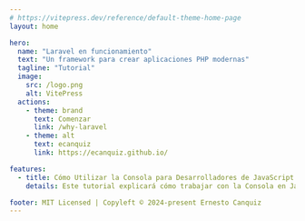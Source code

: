 ```yaml
---
# https://vitepress.dev/reference/default-theme-home-page
layout: home

hero:
  name: "Laravel en funcionamiento"
  text: "Un framework para crear aplicaciones PHP modernas"
  tagline: "Tutorial"
  image:
    src: /logo.png
    alt: VitePress
  actions:
    - theme: brand
      text: Comenzar
      link: /why-laravel
    - theme: alt
      text: ecanquiz
      link: https://ecanquiz.github.io/

features:  
  - title: Cómo Utilizar la Consola para Desarrolladores de JavaScript
    details: Este tutorial explicará cómo trabajar con la Consola en JavaScript dentro del contexto de un navegador y brindará una descripción general de otras herramientas de desarrollo integradas que puede utilizar como parte de su proceso de desarrollo web.  

footer: MIT Licensed | Copyleft © 2024-present Ernesto Canquiz
---
```


